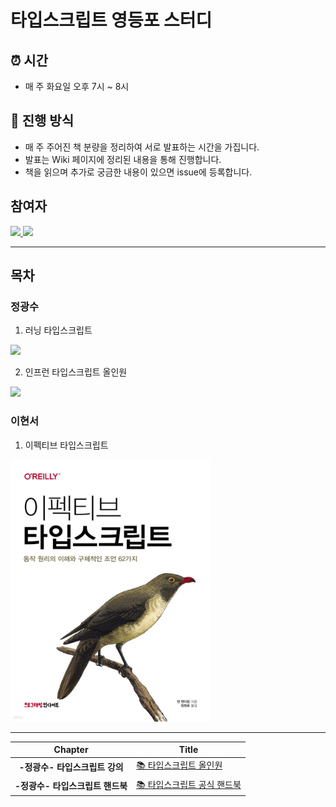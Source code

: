 # 타입스크립트 영등포 스터디

## ⏰ 시간
- 매 주 화요일 오후 7시 ~ 8시

## 📝 진행 방식
- 매 주 주어진 책 분량을 정리하여 서로 발표하는 시간을 가집니다.
- 발표는 Wiki 페이지에 정리된 내용을 통해 진행합니다.
- 책을 읽으며 추가로 궁금한 내용이 있으면 issue에 등록합니다.

## 참여자

<a href="https://github.com/Vespucci95">
    <img src="https://avatars.githubusercontent.com/u/67309021?v=4" width="90">
</a>
<a href="https://github.com/wkdtpzld">
    <img src="https://avatars.githubusercontent.com/u/87063105?v=4" width="90">
</a>

---

## 목차

### 정광수

1. 러닝 타입스크립트

<img src="https://github.com/YDP-SPLOUNGE-CLUB/TypeScript-Study/assets/87063105/dcedab67-2618-4a9e-9434-40251bbb53cb" width="320">

2. 인프런 타입스크립트 올인원

<img src="https://github.com/YDP-SPLOUNGE-CLUB/TypeScript-Study/assets/87063105/3df08cf3-a934-4907-a1cd-2f48f52fdd83" width="320" />

### 이현서

1. 이펙티브 타입스크립트

<img src="TS_LHS/attachedFiles/ts-effective.jpeg" width="320">

---

|**Chapter**|**Title**|
|:-:|-|
|**-정광수- 타입스크립트 강의**|[📚 타입스크립트 올인원](https://github.com/YDP-SPLOUNGE-CLUB/TypeScript-Study/tree/master/TS_JKS/TS_%20lecture)|
|**-정광수- 타입스크립트 핸드북**|[📚 타입스크립트 공식 핸드북](https://github.com/YDP-SPLOUNGE-CLUB/TypeScript-Study/blob/master/TS_JKS/Handbook/About_this_handBook.md)|
